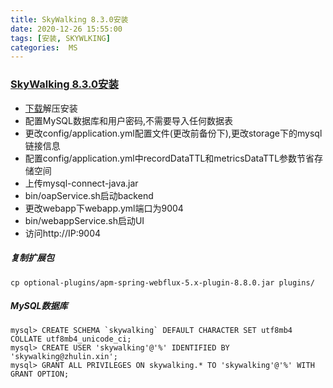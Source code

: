 ```yaml
---
title: SkyWalking 8.3.0安装
date: 2020-12-26 15:55:00
tags: [安装, SKYWLKING]
categories:  MS
---
```


### [SkyWalking 8.3.0安装](https://skyapm.github.io/document-cn-translation-of-skywalking/zh/8.0.0/setup/backend/backend-ui-setup.html)

- [下载](https://skywalking.apache.org/downloads/)解压安装
- 配置MySQL数据库和用户密码,不需要导入任何数据表
- 更改config/application.yml配置文件(更改前备份下),更改storage下的mysql链接信息
- 配置config/application.yml中recordDataTTL和metricsDataTTL参数节省存储空间
- 上传mysql-connect-java.jar
- bin/oapService.sh启动backend
- 更改webapp下webapp.yml端口为9004
- bin/webappService.sh启动UI
- 访问http://IP:9004

##### 复制扩展包

```
cp optional-plugins/apm-spring-webflux-5.x-plugin-8.8.0.jar plugins/
```

##### MySQL数据库

```
mysql> CREATE SCHEMA `skywalking` DEFAULT CHARACTER SET utf8mb4 COLLATE utf8mb4_unicode_ci;
mysql> CREATE USER 'skywalking'@'%' IDENTIFIED BY 'skywalking@zhulin.xin';
mysql> GRANT ALL PRIVILEGES ON skywalking.* TO 'skywalking'@'%' WITH GRANT OPTION;
```

